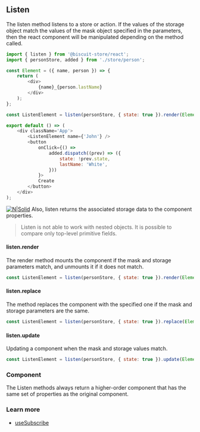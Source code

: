 ## Listen
The listen method listens to a store or action. If the values of the storage object match the values of the mask object specified in the parameters, then the react component will be manipulated depending on the method called.

```javascript
import { listen } from '@biscuit-store/react';
import { personStore, added } from './store/person';

const Element = ({ name, person }) => {
    return (
        <div>
            {name}_{person.lastName}
        </div>
    );
};

const ListenElement = listen(personStore, { state: true }).render(Element);

export default () => (
    <div className='App'>
        <ListenElement name={'John'} />
        <button
            onClick={() =>
                added.dispatch((prev) => ({
                    state: !prev.state,
                    lastName: 'White',
                }))
            }>
            Create
        </button>
    </div>
);
```
[![N|Solid](https://raw.githubusercontent.com/biscuit-js/biscuit-store/HEAD/docs/assets/exemple-button.png)](https://codesandbox.io/s/biscuit-store-javascript-74pfo)
Also, listen returns the associated storage data to the component properties.

> Listen is not able to work with nested objects. It is possible to compare only top-level primitive fields.

#### listen.render
  The render method mounts the component if the mask and storage parameters match, and unmounts it if it does not match.

  ```javascript
  const ListenElement = listen(personStore, { state: true }).render(Element);
  ```

#### listen.replace
The method replaces the component with the specified one if the mask and storage parameters are the same.

```javascript
const ListenElement = listen(personStore, { state: true }).replace(Element, NewElement);
```


#### listen.update
Updating a component when the mask and storage values match.

```javascript
const ListenElement = listen(personStore, { state: true }).update(Element);
```

### Component
The Listen methods always return a higher-order component that has the same set of properties as the original component.

### Learn more
- [useSubscribe](/docs/react/USE_SUBSCRIBE.md)